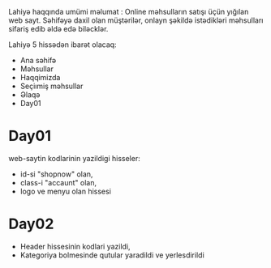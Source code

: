 Lahiyə haqqında umümi məlumat : Online məhsulların satışı üçün yığılan web sayt. Səhifəyə daxil olan müştərilər, onlayn şəkildə istədikləri məhsulları sifariş edib əldə edə biləcklər.

Lahiyə 5 hissədən ibarət olacaq:

- Ana səhifə
- Məhsullar
- Haqqimizda
- Seçiımiş məhsullar
- Əlaqə
- Day01

# Day01

web-saytin kodlarinin yazildigi hisseler:

- id-si "shopnow" olan,
- class-i "accaunt" olan,
- logo ve menyu olan hissesi

# Day02

- Header hissesinin kodlari yazildi,
- Kategoriya bolmesinde qutular yaradildi ve yerlesdirildi
